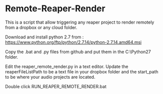 # Remote-Reaper-Render

This is a script that allow triggering any reaper project to render remotely from a dropbox or any cloud folder.

Download and install python 2.7 from : https://www.python.org/ftp/python/2.7.14/python-2.7.14.amd64.msi

Copy the .bat and .py files from github and put them in the C:\Python27 folder. 

Edit the reaper_remote_render.py in a text editor. Update the reaperFileListPath to be a text file in your dropbox folder and the start_path to be where your audio projects are located.

Double click RUN_REAPER_REMOTE_RENDER.bat

